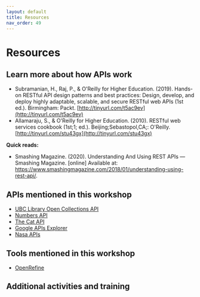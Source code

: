 ```yaml
---
layout: default
title: Resources
nav_order: 49
---
```

# Resources

## Learn more about how APIs work

* Subramanian, H., Raj, P., & O'Reilly for Higher Education. (2019). Hands-on RESTful API design patterns and best practices: Design, develop, and deploy highly adaptable, scalable, and secure RESTful web APIs (1st ed.). Birmingham: Packt. [http://tinyurl.com/t5ac9ev](http://tinyurl.com/t5ac9ev)
* Allamaraju, S., & O'Reilly for Higher Education. (2010). RESTful web services cookbook (1st;1; ed.). Beijing;Sebastopol,CA;: O'Reilly. [http://tinyurl.com/stu43gx](http://tinyurl.com/stu43gx)

__Quick reads:__
* Smashing Magazine. (2020). Understanding And Using REST APIs — Smashing Magazine. [online] Available at: https://www.smashingmagazine.com/2018/01/understanding-using-rest-api/.

## APIs mentioned in this workshop

* [UBC Library Open Collections API](https://open.library.ubc.ca/docs)
* [Numbers API](http://numbersapi.com)
* [The Cat API](https://thecatapi.com/)
* [Google APIs Explorer](https://developers.google.com/apis-explorer)
* [Nasa APIs](https://api.nasa.gov/)

## Tools mentioned in this workshop

* [OpenRefine](https://openrefine.org/)

## Additional activities and training
